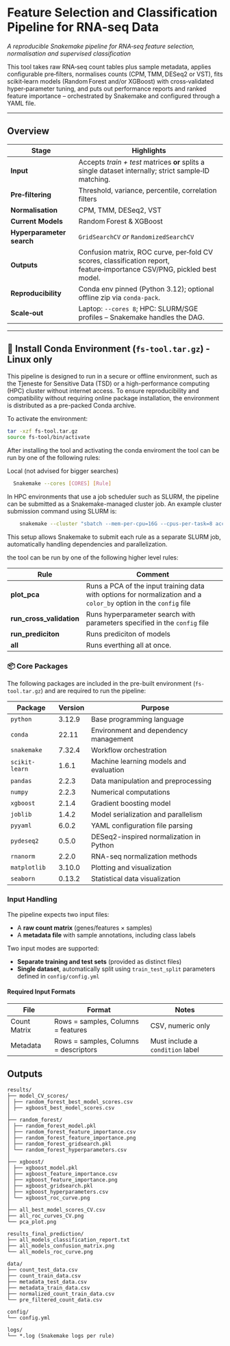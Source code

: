 # Feature Selection and Classification Pipeline for RNA-seq Data
*A reproducible Snakemake pipeline for RNA‑seq feature selection, normalisation and supervised classification*

This tool takes raw RNA‑seq count tables plus sample metadata, applies configurable pre‑filters, normalises counts (CPM, TMM, DESeq2 or VST), fits scikit‑learn models (Random Forest and/or XGBoost) with cross‑validated hyper‑parameter tuning, and puts out performance reports and ranked feature importance – orchestrated by Snakemake and configured through a YAML file.

---

## Overview

| Stage | Highlights |
|-------|------------|
| **Input** | Accepts *train + test* matrices **or** splits a single dataset internally; strict sample‑ID matching. |
| **Pre‑filtering** | Threshold, variance, percentile, correlation filters|
| **Normalisation** | CPM, TMM, DESeq2, VST|
| **Current Models** | Random Forest & XGBoost |
| **Hyperparameter search** | `GridSearchCV` *or* `RandomizedSearchCV`
| **Outputs** | Confusion matrix, ROC curve, per‑fold CV scores, classification report, feature‑importance CSV/PNG, pickled best model. |
| **Reproducibility** | Conda env pinned (Python 3.12); optional offline zip via `conda‑pack`. |
| **Scale‑out** | Laptop: `--cores 8`; HPC: SLURM/SGE profiles – Snakemake handles the DAG. |

---


## 🔧 Install Conda Environment (`fs-tool.tar.gz`) - Linux only

This pipeline is designed to run in a secure or offline environment, such as the Tjeneste for Sensitive Data (TSD) or a high-performance computing (HPC) cluster without internet access. To ensure reproducibility and compatibility without requiring online package installation, the environment is distributed as a pre-packed Conda archive.

To activate the environment:

```bash
tar -xzf fs-tool.tar.gz
source fs-tool/bin/activate
```


After installing the tool and activating the conda enviroment the tool can be run by one of the following rules:


Local (not advised for bigger searches)
 ```bash
   Snakemake --cores [CORES] [Rule]
 ```

In HPC environments that use a job scheduler such as SLURM, the pipeline can be submitted as a Snakemake-managed cluster job. An example cluster submission command using SLURM is:

```bash
    snakemake --cluster "sbatch --mem-per-cpu=16G --cpus-per-task=8 account=your_account --time=12:00:00" --jobs 10
```

This setup allows Snakemake to submit each rule as a separate SLURM job, automatically handling dependencies and parallelization. 

the tool can be run by one of the following higher level rules:

| Rule | Comment |
|-------|------------|
| **plot_pca** | Runs a PCA of the input training data with options for normalization and a ``color_by`` option in the ``config`` file|
|**run_cross_validation**|Runs hyperparameter search with parameters specified in the ``config`` file |
|**run_prediciton**|Runs prediciton of models|
|**all**|Runs everthing all at once.|


### 📦 Core Packages

The following packages are included in the pre-built environment (`fs-tool.tar.gz`) and are required to run the pipeline:

| **Package**     | **Version** | **Purpose**                                               |
|------------------|-------------|------------------------------------------------------------|
| `python`         | 3.12.9      | Base programming language                                  |
| `conda`          | 22.11       | Environment and dependency management                      |
| `snakemake`      | 7.32.4      | Workflow orchestration                                     |
| `scikit-learn`   | 1.6.1       | Machine learning models and evaluation                     |
| `pandas`         | 2.2.3       | Data manipulation and preprocessing                        |
| `numpy`          | 2.2.3       | Numerical computations                                     |
| `xgboost`        | 2.1.4       | Gradient boosting model                                    |
| `joblib`         | 1.4.2       | Model serialization and parallelism                        |
| `pyyaml`         | 6.0.2       | YAML configuration file parsing                            |
| `pydeseq2`       | 0.5.0       | DESeq2-inspired normalization in Python                    |
| `rnanorm`        | 2.2.0       | RNA-seq normalization methods                              |
| `matplotlib`     | 3.10.0      | Plotting and visualization                                 |
| `seaborn`        | 0.13.2      | Statistical data visualization                             |

### Input Handling

The pipeline expects two input files:

- A **raw count matrix** (genes/features × samples)
- A **metadata file** with sample annotations, including class labels

Two input modes are supported:

- **Separate training and test sets** (provided as distinct files)
- **Single dataset**, automatically split using `train_test_split` parameters defined in `config/config.yml`

#### Required Input Formats

| **File**        | **Format**                                     | **Notes**                       |
|------------------|------------------------------------------------|----------------------------------|
| Count Matrix     | Rows = samples, Columns = features             | CSV, numeric only                |
| Metadata         | Rows = samples, Columns = descriptors          | Must include a `condition` label |


## Outputs
```
results/
├── model_CV_scores/
│ ├── random_forest_best_model_scores.csv
│ ├── xgboost_best_model_scores.csv
│
├── random_forest/
│ ├── random_forest_model.pkl
│ ├── random_forest_feature_importance.csv
│ ├── random_forest_feature_importance.png
│ ├── random_forest_gridsearch.pkl
│ └── random_forest_hyperparameters.csv
│
├── xgboost/
│ ├── xgboost_model.pkl
│ ├── xgboost_feature_importance.csv
│ ├── xgboost_feature_importance.png
│ ├── xgboost_gridsearch.pkl
│ ├── xgboost_hyperparameters.csv
│ └── xgboost_roc_curve.png
│
├── all_best_model_scores_CV.csv
├── all_roc_curves_CV.png
└── pca_plot.png

results_final_prediction/
├── all_models_classification_report.txt
├── all_models_confusion_matrix.png
└── all_models_roc_curve.png

data/
├── count_test_data.csv
├── count_train_data.csv
├── metadata_test_data.csv
├── metadata_train_data.csv
├── normalized_count_train_data.csv
└── pre_filtered_count_data.csv

config/
└── config.yml

logs/
└── *.log (Snakemake logs per rule)
```